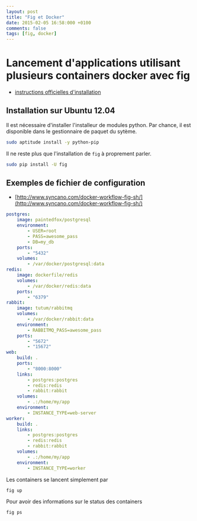 ```yaml
---
layout: post
title: "Fig et Docker"
date: 2015-02-05 16:58:000 +0100
comments: false
tags: [fig, docker]
---
```


# Lancement d'applications utilisant plusieurs containers docker avec fig

* [instructions officielles d'installation](http://www.fig.sh/install.html)

## Installation sur Ubuntu 12.04

Il est nécessaire d'installer l'installeur de modules python.
Par chance, il est disponible dans le gestionnaire de paquet du sytème.

```bash
sudo aptitude install -y python-pip
````

Il ne reste plus que l'installation de `fig` à proprement parler.

```bash
sudo pip install -U fig
````

## Exemples de fichier de configuration

* [http://www.syncano.com/docker-workflow-fig-sh/](http://www.syncano.com/docker-workflow-fig-sh/)

```yaml
postgres:
    image: paintedfox/postgresql
    environment:
        - USER=root
        - PASS=awesome_pass
        - DB=my_db
    ports:
        - "5432"
    volumes:
        - /var/docker/postgresql:data
redis:
    image: dockerfile/redis
    volumes:
        - /var/docker/redis:data
    ports:
        - "6379"
rabbit:
    image: tutum/rabbitmq
    volumes:
        - /var/docker/rabbit:data
    environment:
        - RABBITMQ_PASS=awesome_pass
    ports:
        - "5672"
        - "15672"
web:
    build: .
    ports:
        - "8000:8000"
    links:
        - postgres:postgres
        - redis:redis
        - rabbit:rabbit
    volumes:
        - .:/home/my/app
    environment:
        - INSTANCE_TYPE=web-server
worker:
    build: .
    links:
        - postgres:postgres
        - redis:redis
        - rabbit:rabbit
    volumes:
        - .:/home/my/app
    environment:
        - INSTANCE_TYPE=worker
```

Les containers se lancent simplement par 

```bash
fig up
```

Pour avoir des informations sur le status des containers

```bash
fig ps
```
